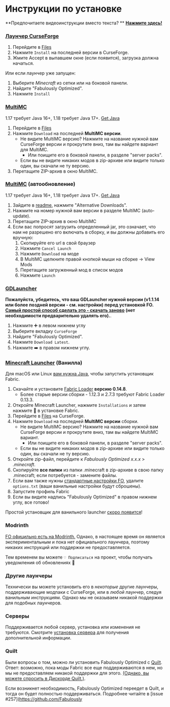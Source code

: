 # Инструкции по установке

**Предпочитаете видеоинструкции вместо текста? ** [**Нажмите здесь!**](https://github.com/Fabulously-Optimized/fabulously-optimized#reviews)

### [Лаунчер CurseForge](https://download.curseforge.com)

1. Перейдите в [Files](https://www.curseforge.com/minecraft/modpacks/fabulously-optimized/files)
2. Нажмите `Install` на последней версии в CurseForge.
3. Жмите Accept в выпавшем окне (если появится), загрузка должна начаться.

Или если лаунчер уже запущен:

1. Выберите _Minecraft_ из сетки или на боковой панели.
2. Найдите "Fabulously Optimized".
3. Нажмите `Install`

### [MultiMC](https://multimc.org)

1.17 требует Java 16+, 1.18 требует Java 17+. [Get Java](https://www.oracle.com/java/technologies/downloads/)

1. Перейдите в [Files](https://www.curseforge.com/minecraft/modpacks/fabulously-optimized/files)
2. Нажмите `Download` на последней **MultiMC версии**.
   * Не видите MultiMC версию? Нажмите на название нужной вам CurseForge версии и прокрутите вниз, там вы найдете вариант для MultiMC.
      * Или поищите его в боковой панели, в разделе "server packs".
   * Если вы не видите никаких модов в zip-архиве или видите только один, вы скачали не ту версию.
3. Перетащите ZIP-архив в окно MultiMC.

### [MultiMC](https://multimc.org) (автообновление)

1.17 требует Java 16+, 1.18 требует Java 17+. [Get Java](https://www.oracle.com/java/technologies/downloads/)

1. Зайдите в [readme](https://github.com/Fabulously-Optimized/fabulously-optimized#downloads), нажмите "Alternative Downloads".
2. Нажмите на номер нужной вам версии в разделе MultiMC (auto-update).
3. Перетащите ZIP-архив в окно MultiMC
4. Если вас попросят загрузить определенный jar, это означает, что нам не разрешено его включать в сборку, и вы должны добавить его вручную:
   1. Скопируйте его url в свой браузер
   2. Нажмите `Cancel Launch`
   3. Нажмите `Download` на моде
   4. В MultiMC щелкните правой кнопкой мыши на сборке -> View Mods
   5. Перетащите загруженный мод в список модов
   6. Нажмите `Launch`

### [GDLauncher](https://gdevs.io)

**Пожалуйста, убедитесь, что ваш GDLauncher нужной версии (v1.1.14 или более поздней версии - см. настройки) перед установкой FO. [Самый простой способ сделать это - скачать заново](https://gdevs.io/#downloadContainer) (нет необходимости предварительно удалять его).**.

1. Нажмите ➕ в левом нижнем углу
2. Выберите вкладку `CurseForge`
3. Найдите "Fabulously Optimized".
4. Нажмите `Download Latest`.
5. Нажмите ➡️ в правом нижнем углу.

### [Minecraft Launcher](https://www.minecraft.net/en-us/download) (Ванилла)

Для macOS или Linux [вам нужна Java](https://www.oracle.com/java/technologies/downloads/), чтобы запустить установщик Fabric.

1. Скачайте и установите [Fabric Loader](https://fabricmc.net/use/) **версию 0.14.8**.
   * Более старые версии сборки - 1.12.3 и 2.7.3 требуют Fabric Loader 0.13.3.
2. Откройте Minecraft Launcher, нажмите `Installations` и затем нажмите 📂 в установке Fabric.
3. Перейдите в [Files](https://www.curseforge.com/minecraft/modpacks/fabulously-optimized/files) на CurseForge.
4. Нажмите `Download` на последней **MultiMC версии** сборки.
   * Не видите MultiMC версию? Нажмите на название нужной вам CurseForge версии и прокрутите вниз, там вы найдете MultiMC вариант.
      * Или поищите его в боковой панели, в разделе "server packs".
   * Если вы не видите никаких модов в zip-архиве или видите только один, вы скачали не ту версию.
5. Откройте zip-файл, перейдите к _Fabulously Optimized x.x.x_ > _.minecraft_.
6. Скопируйте **все папки** из папки .minecraft в zip-архиве в свою папку .minecraft; если потребуется - замените файлы.
7. Если вам также нужны [стандартные настройки FO](changed-options.md), удалите `options.txt` (ваши ванильные настройки будут сброшены).
8. Запустите профиль Fabric
9. Если вы видите надпись "Fabulously Optimized" в правом нижнем углу, все готово!

Простой установщик для ванильного launcher [скоро появится](https://github.com/Fabulously-Optimized/fabulously-optimized/issues/110)!

### Modrinth

[FO официльно есть на Modrinth.](https://modrinth.com/modpack/fabulously-optimized) Однако, в настоящее время он является экспериментальным и пока нет официального лаунчера, поэтому никаких инструкций или поддержки не предоставляется.

Тем временем вы можете `♡ Подписаться` на проект, чтобы получать уведомления об обновлениях 🙂

### Другие лаунчеры

Технически вы можете установить его в _некоторые_ другие лаунчеры, поддерживающие модпаки с CurseForge, или в _любой_ лаунчер, следуя ванильным инструкциям. Однако мы не оказываем никакой поддержки для подобных лаунчеров.

### Серверы

Поддерживается любой сервер, установка или изменения не требуются. Смотрите [установка сервера](server-setup.md) для получения дополнительной информации.

### Quilt

Были вопросы о том, можно ли установить Fabulously Optimized с [Quilt](https://quiltmc.org). Ответ: возможно, пока моды Fabric все еще поддерживаются в нем, но мы не предоставляем никакой поддержки для этого. [(Однако, вы можете спросить в Дискорде Quilt.)](https://discord.quiltmc.org/).

Если возникнет необходимость, Fabulously Optimized переедет в Quilt, и тогда он будет полностью поддерживаться. Подробнее читайте в [issue #257](https://github.com/Fabulously